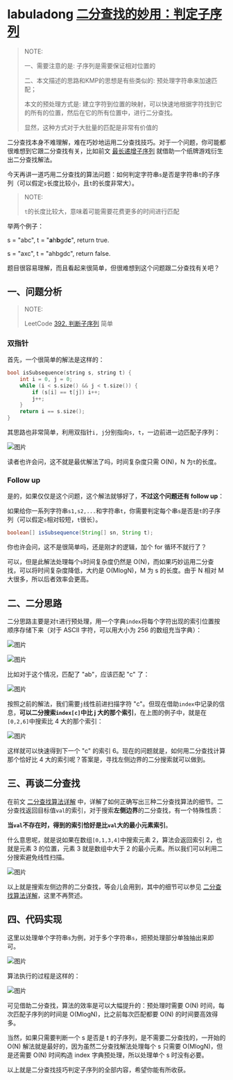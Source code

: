 # labuladong [二分查找的妙用：判定子序列](https://mp.weixin.qq.com/s/hWi2hTrQewL_YKioGkXQJg)

> NOTE: 
>
> 一、需要注意的是:  子序列是需要保证相对位置的
>
> 二、本文描述的思路和KMP的思想是有些类似的: 预处理字符串来加速匹配；
>
> 本文的预处理方式是: 建立字符到位置的映射，可以快速地根据字符找到它的所有的位置，然后在它的所有位置中，进行二分查找。
>
> 显然，这种方式对于大批量的匹配是非常有价值的
>
> 

二分查找本身不难理解，难在巧妙地运用二分查找技巧。对于一个问题，你可能都很难想到它跟二分查找有关，比如前文 [最长递增子序列](http://mp.weixin.qq.com/s?__biz=MzU0MDg5OTYyOQ==&mid=2247484232&idx=1&sn=21234a9e4db908f438e1cb2e8c7ffff4&chksm=fb33630acc44ea1c91027bff20e9902e20e4269d54f3c178dc1e07f344d48d7ff1a4ca48ba39&scene=21#wechat_redirect) 就借助一个纸牌游戏衍生出二分查找解法。

今天再讲一道巧用二分查找的算法问题：如何判定字符串`s`是否是字符串`t`的子序列（可以假定`s`长度比较小，且`t`的长度非常大）。

> NOTE: 
>
> `t`的长度比较大，意味着可能需要花费更多的时间进行匹配

举两个例子：

s = "abc", t = "**a**h**b**gd**c**", return true.

s = "axc", t = "ahbgdc", return false.

题目很容易理解，而且看起来很简单，但很难想到这个问题跟二分查找有关吧？



## 一、问题分析

> NOTE: 
>
> LeetCode [392. 判断子序列](https://leetcode-cn.com/problems/is-subsequence/) 简单

### 双指针

首先，一个很简单的解法是这样的：

```C++
bool isSubsequence(string s, string t) {
    int i = 0, j = 0;
    while (i < s.size() && j < t.size()) {
        if (s[i] == t[j]) i++;
        j++;
    }
    return i == s.size();
}
```

其思路也非常简单，利用双指针`i, j`分别指向`s, t`，一边前进一边匹配子序列：

![图片](https://mmbiz.qpic.cn/mmbiz_gif/map09icNxZ4mnbVC00EzwNpKWVLic67v8fp4AviccRT7S8XlynThhhyUxhB2X63YwDSCyq2ZWcGo6cQS0HhxKiaziaQ/640?wx_fmt=gif&tp=webp&wxfrom=5&wx_lazy=1)

读者也许会问，这不就是最优解法了吗，时间复杂度只需 O(N)，N 为`t`的长度。

### Follow up

是的，如果仅仅是这个问题，这个解法就够好了，**不过这个问题还有 follow up**：

如果给你一系列字符串`s1,s2,...`和字符串`t`，你需要判定每个串`s`是否是`t`的子序列（可以假定`s`相对较短，`t`很长）。

```Java
boolean[] isSubsequence(String[] sn, String t);
```

你也许会问，这不是很简单吗，还是刚才的逻辑，加个 for 循环不就行了？

可以，但是此解法处理每个`s`时间复杂度仍然是 O(N)，而如果巧妙运用二分查找，可以将时间复杂度降低，大约是 O(MlogN)，M 为 s 的长度。由于 N 相对 M 大很多，所以后者效率会更高。

## 二、二分思路

二分思路主要是对`t`进行预处理，用一个字典`index`将每个字符出现的索引位置按顺序存储下来（对于 ASCII 字符，可以用大小为 256 的数组充当字典）：

![图片](https://mmbiz.qpic.cn/mmbiz_png/map09icNxZ4kgs1l9MrcAfJI2cWHicmeQ23qGGL5lhSWujKicYK9hrS4KpkRichZmkhGgaibN1wZdibcc16tlXIk4OCQ/640?wx_fmt=png&tp=webp&wxfrom=5&wx_lazy=1&wx_co=1)

![图片](https://mmbiz.qpic.cn/mmbiz_jpg/map09icNxZ4mnbVC00EzwNpKWVLic67v8fDxiaDiaM0k6eykBn75gbkQibF4Q31etH3Pqr8Ed0UN7bvvyXmWKXfewnQ/640?wx_fmt=jpeg&tp=webp&wxfrom=5&wx_lazy=1&wx_co=1)

比如对于这个情况，匹配了 "ab"，应该匹配 "c" 了：

![图片](https://mmbiz.qpic.cn/mmbiz_jpg/map09icNxZ4mnbVC00EzwNpKWVLic67v8fDib0nUdqLOlGhic4U5bCLZZDpd04c1Y3PT2Y2bfRf7fbBauiabyI4Vg0g/640?wx_fmt=jpeg&tp=webp&wxfrom=5&wx_lazy=1&wx_co=1)

按照之前的解法，我们需要`j`线性前进扫描字符 "c"。但现在借助`index`中记录的信息，**可以二分搜索`index[c]`中比 j 大的那个索引**，在上图的例子中，就是在`[0,2,6]`中搜索比 4 大的那个索引：

![图片](https://mmbiz.qpic.cn/mmbiz_jpg/map09icNxZ4mnbVC00EzwNpKWVLic67v8feHfGzevvxqKzdVxZUcia0vSOZZDrGhIlDaC7LP1WdhjxcdribFGYTyvQ/640?wx_fmt=jpeg&tp=webp&wxfrom=5&wx_lazy=1&wx_co=1)

这样就可以快速得到下一个 "c" 的索引 6。现在的问题就是，如何用二分查找计算那个恰好比 4 大的索引呢？答案是，寻找左侧边界的二分搜索就可以做到。

## 三、再谈二分查找

在前文 [二分查找算法详解](http://mp.weixin.qq.com/s?__biz=MzU0MDg5OTYyOQ==&mid=2247484090&idx=1&sn=5635cf1c4fd8a8570b63c7ae9b4304c2&chksm=fb3362f8cc44ebee0a19a4cfba7f2e13923e05f47e15f2e99a1f42b01aeee83b946aceac3d4c&scene=21#wechat_redirect) 中，详解了如何正确写出三种二分查找算法的细节。二分查找返回目标值`val`的索引，对于搜索**左侧边界**的二分查找，有一个特殊性质：

**当`val`不存在时，得到的索引恰好是比`val`大的最小元素索引**。

什么意思呢，就是说如果在数组`[0,1,3,4]`中搜索元素 2，算法会返回索引 2，也就是元素 3 的位置，元素 3 就是数组中大于 2 的最小元素。所以我们可以利用二分搜索避免线性扫描。

![图片](https://mmbiz.qpic.cn/mmbiz_png/map09icNxZ4kgs1l9MrcAfJI2cWHicmeQ2RC2TvWKdHDXNA2DLdTC3Isibt1XkSJmN5fviaIywQ3IFdbWTzdlbic6Iw/640?wx_fmt=png&tp=webp&wxfrom=5&wx_lazy=1&wx_co=1)

以上就是搜索左侧边界的二分查找，等会儿会用到，其中的细节可以参见 [二分查找算法详解](http://mp.weixin.qq.com/s?__biz=MzU0MDg5OTYyOQ==&mid=2247484090&idx=1&sn=5635cf1c4fd8a8570b63c7ae9b4304c2&chksm=fb3362f8cc44ebee0a19a4cfba7f2e13923e05f47e15f2e99a1f42b01aeee83b946aceac3d4c&scene=21#wechat_redirect)，这里不再赘述。

## 四、代码实现

这里以处理单个字符串`s`为例，对于多个字符串`s`，把预处理部分单独抽出来即可。

![图片](https://mmbiz.qpic.cn/mmbiz_png/map09icNxZ4mnbVC00EzwNpKWVLic67v8fmpribXsLDBIR06WYFvJFsN9mNyNRyxGMJQYgwRkicxg3Vaiba7LeLIp9Q/640?wx_fmt=png&tp=webp&wxfrom=5&wx_lazy=1&wx_co=1)

算法执行的过程是这样的：

![图片](https://mmbiz.qpic.cn/mmbiz_gif/map09icNxZ4kgs1l9MrcAfJI2cWHicmeQ2vYLPqePH28go8Hoc69qBNHk8eYucunvgAciaKRiaGpgGKJOHupJevPpg/640?wx_fmt=gif&tp=webp&wxfrom=5&wx_lazy=1)

可见借助二分查找，算法的效率是可以大幅提升的：预处理时需要 O(N) 时间，每次匹配子序列的时间是 O(MlogN)，比之前每次匹配都要 O(N) 的时间要高效得多。

当然，如果只需要判断一个 s 是否是 t 的子序列，是不需要二分查找的，一开始的 O(N) 解法就是最好的，因为虽然二分查找解法处理每个 s 只需要 O(MlogN)，但是还需要 O(N) 时间构造 index 字典预处理，所以处理单个 s 时没有必要。

以上就是二分查找技巧判定子序列的全部内容，希望你能有所收获。